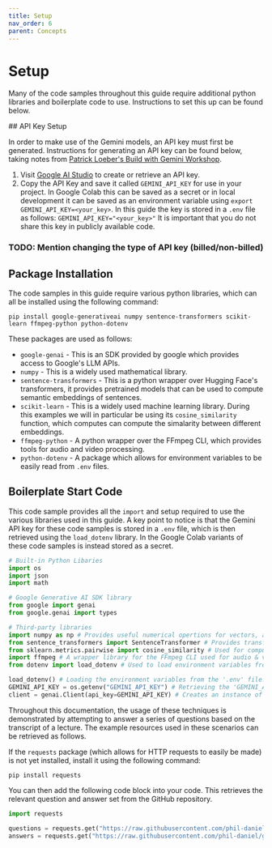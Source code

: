 ```yaml
---
title: Setup
nav_order: 6
parent: Concepts
---
```


# Setup

Many of the code samples throughout this guide require additional python libraries and boilerplate code to use. Instructions to set this up can be found below.

## API Key Setup

In order to make use of the Gemini models, an API key must first be generated. Instructions for generating an API key can be found below, taking notes from [Patrick Loeber's Build with Gemini Workshop](https://github.com/patrickloeber/workshop-build-with-gemini/tree/main).

1. Visit [Google AI Studio](https://aistudio.google.com/apikey) to create or retrieve an API key.
2. Copy the API Key and save it called `GEMINI_API_KEY` for use in your project. In Google Colab this can be saved as a secret or in local development it can be saved as an environment variable using `export GEMINI_API_KEY=<your_key>`. In this guide the key is stored in a `.env` file as follows:
`GEMINI_API_KEY="<your_key>"`
It is important that you do not share this key in publicly available code.

### TODO: Mention changing the type of API key (billed/non-billed) 

## Package Installation

The code samples in this guide require various python libraries, which can all be installed using the following command:
```
pip install google-generativeai numpy sentence-transformers scikit-learn ffmpeg-python python-dotenv
```

These packages are used as follows:
- `google-genai` - This is an SDK provided by google which provides access to Google's LLM APIs.
- `numpy` - This is a widely used mathematical library.
- `sentence-transformers` - This is a python wrapper over Hugging Face's transformers, it provides pretrained models that can be used to compute semantic embeddings of sentences.
- `scikit-learn` - This is a widely used machine learning library. During this examples we will in particular be using its `cosine_similarity` function, which computes can compute the simalarity between different embeddings.
- `ffmpeg-python` - A python wrapper over the FFmpeg CLI, which provides tools for audio and video processing.
- `python-dotenv` - A package which allows for environment variables to be easily read from `.env` files.

## Boilerplate Start Code

This code sample provides all the `import` and setup required to use the various libraries used in this guide. A key point to notice is that the Gemini API key for these code samples is stored in a `.env` file, which is then retrieved using the `load_dotenv` library. In the Google Colab variants of these code samples is instead stored as a secret.

```python
# Built-in Python Libaries
import os
import json
import math

# Google Generative AI SDK library
from google import genai
from google.genai import types

# Third-party libraries
import numpy as np # Provides useful numerical opertions for vectors, arrays and matrices.
from sentence_transformers import SentenceTransformer # Provides transformer models to calculate vector embeddings for text.
from sklearn.metrics.pairwise import cosine_similarity # Used for computing the similarity of vectors.
import ffmpeg # A wrapper library for the FFmpeg CLI used for audio & video processing.
from dotenv import load_dotenv # Used to load environment variables from '.env' files.

load_dotenv() # Loading the environment variables from the '.env' file.
GEMINI_API_KEY = os.getenv("GEMINI_API_KEY") # Retrieving the 'GEMINI_API_KEY' environment variable.
client = genai.Client(api_key=GEMINI_API_KEY) # Creates an instance of the Gemini API client, this can be used to make API calls.
```

Throughout this documentation, the usage of these techniques is demonstrated by attempting to answer a series of questions based on the transcript of a lecture. The example resources used in these scenarios can be retrieved as follows.

If the `requests` package (which allows for HTTP requests to easily be made) is not yet installed, install it using the following command:
```
pip install requests
```

You can then add the following code block into your code. This retrieves the relevant question and answer set from the GitHub repository.

```python
import requests

questions = requests.get("https://raw.githubusercontent.com/phil-daniel/gemini-batcher/blob/main/examples/demo_files/questions.txt").text.split('\n')
answers = requests.get("https://raw.githubusercontent.com/phil-daniel/gemini-batcher/blob/main/examples/demo_files/content.txt").text
```